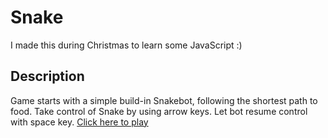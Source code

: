 # Snake
I made this during Christmas to learn some JavaScript :)

## Description
Game starts with a simple build-in Snakebot, following the shortest path to food. Take control of Snake by using arrow keys. Let bot resume control with space key. [Click here to play](http://htmlpreview.github.io/?https://github.com/lasanjin/snake/blob/master/snake/html/index.html)
